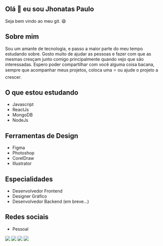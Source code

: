 ## Olá 👋 eu sou Jhonatas Paulo

Seja bem vindo ao meu git. 😄


## Sobre mim

Sou um amante de tecnologia, e passo a maior parte do meu tempo estudando sobre. Gosto muito de ajudar as pessoas e fazer com que as mesmas cresçam junto comigo principalmente quando vejo que são interessadas. Espero poder compartilhar com você alguma coisa bacana, sempre que acompanhar meus projetos, coloca uma ⭐ ou ajude o projeto a crescer. 

## O que estou estudando
  
- Javascript
- ReactJs
- MongoDB
- NodeJs

## Ferramentas de Design

- Figma
- Photoshop
- CorelDraw
- Illustrator

## Especialidades

- Desenvolvedor Frontend
- Designer Gráfico
- Desenvolvedor Backend (em breve...)

## Redes sociais

 - Pessoal


[<img src="https://img.shields.io/badge/twitter-%231DA1F2.svg?&style=for-the-badge&logo=twitter&logoColor=white" />](https://twitter.com/JhonatasPaulo) 
[<img src="https://img.shields.io/badge/linkedin-%230077B5.svg?&style=for-the-badge&logo=linkedin&logoColor=white" />](https://www.linkedin.com/in/jhonataspaullo/) 
[<img src = "https://img.shields.io/badge/instagram-%23E4405F.svg?&style=for-the-badge&logo=instagram&logoColor=white">](https://www.instagram.com/jhonataspaullo/) 
[<img src = "https://img.shields.io/badge/facebook-%231877F2.svg?&style=for-the-badge&logo=facebook&logoColor=white">](https://www.facebook.com/jhonataspaullo)

